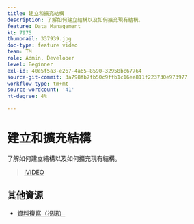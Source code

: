 ```yaml
---
title: 建立和擴充結構
description: 了解如何建立結構以及如何擴充現有結構。
feature: Data Management
kt: 7975
thumbnail: 337939.jpg
doc-type: feature video
team: TM
role: Admin, Developer
level: Beginner
exl-id: 40e5f5a3-e267-4a65-8590-32958bc67764
source-git-commit: 3a798fb7fb50c9ffb1c16ee811f223730e973977
workflow-type: tm+mt
source-wordcount: '41'
ht-degree: 4%

---
```


# 建立和擴充結構

了解如何建立結構以及如何擴充現有結構。

>[!VIDEO](https://video.tv.adobe.com/v/337939?quality=12)

## 其他資源

* [資料復寫（視訊）](/help/data-management/data-replication.md)

